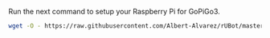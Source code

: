 Run the next command to setup your Raspberry Pi for GoPiGo3.

```bash
wget -O - https://raw.githubusercontent.com/Albert-Alvarez/rUBot/master/setup.sh | bash
```
